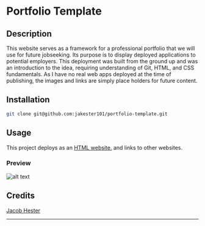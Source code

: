 # Portfolio Template

## Description

This website serves as a framework for a professional portfolio that we will use for future jobseeking. Its purpose is to display deployed applications to potential employers. This deployment was built from the ground up and was an introduction to the idea, requiring understanding of Git, HTML, and CSS fundamentals. As I have no real web apps deployed at the time of publishing, the images and links are simply place holders for future content.

## Installation

```sh
git clone git@github.com:jakester101/portfolio-template.git
```

## Usage

This project deploys as an [HTML website.](https://jakester101.github.io/portfolio-template) and links to other websites.

### Preview
![alt text](assets/images/screenshot.png)

## Credits
[Jacob Hester](https://github.com/jakester101)


---
